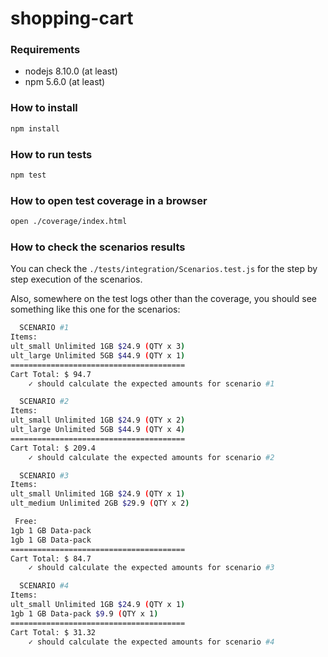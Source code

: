 # shopping-cart

### Requirements
- nodejs 8.10.0 (at least)
- npm 5.6.0 (at least)

### How to install
```bash
npm install
```

### How to run tests
```bash
npm test
```

### How to open test coverage in a browser
```bash
open ./coverage/index.html
```

### How to check the scenarios results

You can check the `./tests/integration/Scenarios.test.js` for the step by step execution of the scenarios.

Also, somewhere on the test logs other than the coverage, you should see something like this one for the scenarios:

```bash
  SCENARIO #1
Items:
ult_small Unlimited 1GB $24.9 (QTY x 3)
ult_large Unlimited 5GB $44.9 (QTY x 1)
=======================================
Cart Total: $ 94.7
    ✓ should calculate the expected amounts for scenario #1

  SCENARIO #2
Items:
ult_small Unlimited 1GB $24.9 (QTY x 2)
ult_large Unlimited 5GB $44.9 (QTY x 4)
=======================================
Cart Total: $ 209.4
    ✓ should calculate the expected amounts for scenario #2

  SCENARIO #3
Items:
ult_small Unlimited 1GB $24.9 (QTY x 1)
ult_medium Unlimited 2GB $29.9 (QTY x 2)

 Free:
1gb 1 GB Data-pack
1gb 1 GB Data-pack
=======================================
Cart Total: $ 84.7
    ✓ should calculate the expected amounts for scenario #3

  SCENARIO #4
Items:
ult_small Unlimited 1GB $24.9 (QTY x 1)
1gb 1 GB Data-pack $9.9 (QTY x 1)
=======================================
Cart Total: $ 31.32
    ✓ should calculate the expected amounts for scenario #4
```

